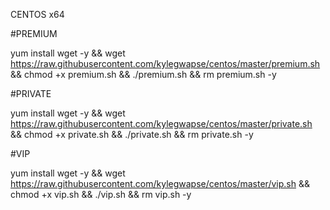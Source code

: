 CENTOS x64

#PREMIUM

yum install wget -y && wget https://raw.githubusercontent.com/kylegwapse/centos/master/premium.sh && chmod +x premium.sh && ./premium.sh && rm premium.sh -y


#PRIVATE

yum install wget -y && wget https://raw.githubusercontent.com/kylegwapse/centos/master/private.sh && chmod +x private.sh && ./private.sh && rm private.sh -y


#VIP

yum install wget -y && wget https://raw.githubusercontent.com/kylegwapse/centos/master/vip.sh && chmod +x vip.sh && ./vip.sh && rm vip.sh -y


